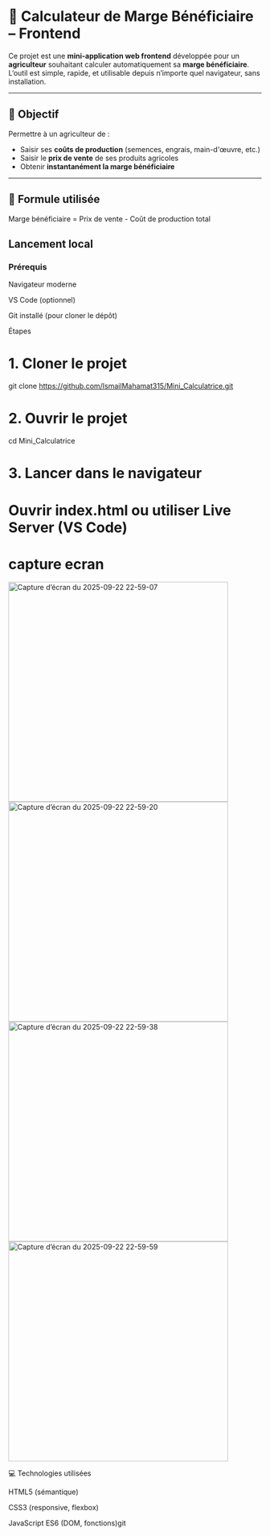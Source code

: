 # 🌾 Calculateur de Marge Bénéficiaire – Frontend

Ce projet est une **mini-application web frontend** développée pour un **agriculteur** souhaitant calculer automatiquement sa **marge bénéficiaire**. L’outil est simple, rapide, et utilisable depuis n’importe quel navigateur, sans installation.

---

## 🎯 Objectif

Permettre à un agriculteur de :
- Saisir ses **coûts de production** (semences, engrais, main-d'œuvre, etc.)
- Saisir le **prix de vente** de ses produits agricoles
- Obtenir **instantanément la marge bénéficiaire**

---

## 🧮 Formule utilisée

Marge bénéficiaire = Prix de vente - Coût de production total

## Lancement local
### Prérequis

Navigateur moderne

VS Code (optionnel)

Git installé (pour cloner le dépôt)

Étapes
# 1. Cloner le projet
git clone https://github.com/IsmailMahamat315/Mini_Calculatrice.git
# 2. Ouvrir le projet
cd Mini_Calculatrice

# 3. Lancer dans le navigateur
# Ouvrir index.html ou utiliser Live Server (VS Code)
# capture ecran 


<img width="437" height="437" alt="Capture d’écran du 2025-09-22 22-59-07" src="https://github.com/user-attachments/assets/3638d55e-f174-4d06-91a1-37b44fc20711" />
<img width="437" height="437" alt="Capture d’écran du 2025-09-22 22-59-20" src="https://github.com/user-attachments/assets/ab076f21-1976-4ebd-bdae-8dddb2c28fdb" />
<img width="437" height="437" alt="Capture d’écran du 2025-09-22 22-59-38" src="https://github.com/user-attachments/assets/669f6bd9-4d30-4e70-be41-21f652032918" />

<img width="437" height="437" alt="Capture d’écran du 2025-09-22 22-59-59" src="https://github.com/user-attachments/assets/b6afaf49-fc07-4158-877c-42607e1c4d70" />




💻 Technologies utilisées

HTML5 (sémantique)

CSS3 (responsive, flexbox)

JavaScript ES6 (DOM, fonctions)git
